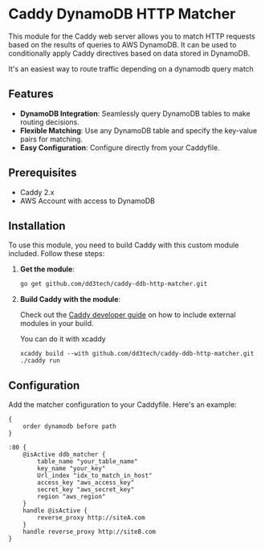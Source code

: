 # Caddy DynamoDB HTTP Matcher

This module for the Caddy web server allows you to match HTTP requests based on the results of queries to AWS DynamoDB. It can be used to conditionally apply Caddy directives based on data stored in DynamoDB.

It's an easiest way to route traffic depending on a dynamodb query match

## Features

- **DynamoDB Integration**: Seamlessly query DynamoDB tables to make routing decisions.
- **Flexible Matching**: Use any DynamoDB table and specify the key-value pairs for matching.
- **Easy Configuration**: Configure directly from your Caddyfile.

## Prerequisites

- Caddy 2.x
- AWS Account with access to DynamoDB

## Installation

To use this module, you need to build Caddy with this custom module included. Follow these steps:

1. **Get the module**:

    ```bash
    go get github.com/dd3tech/caddy-ddb-http-matcher.git
    ```

2. **Build Caddy with the module**:

    Check out the [Caddy developer guide](https://caddyserver.com/docs/extending-caddy) on how to include external modules in your build.

    You can do it with xcaddy

    ```
    xcaddy build --with github.com/dd3tech/caddy-ddb-http-matcher.git
    ./caddy run
    ```


## Configuration

Add the matcher configuration to your Caddyfile. Here's an example:

```Caddyfile
{
    order dynamodb before path
}

:80 {
    @isActive ddb_matcher {
        table_name "your_table_name"
        key_name "your_key"
        Url_index "idx_to_match_in_host"
        access_key "aws_access_key"
        secret_key "aws_secret_key"
        region "aws_region"
    }
    handle @isActive {
        reverse_proxy http://siteA.com
    }
    handle reverse_proxy http://siteB.com
}
